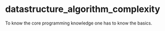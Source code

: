 # datastructure_algorithm_complexity
To know the core programming knowledge one has to know the basics.
